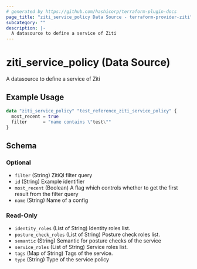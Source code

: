 ```yaml
---
# generated by https://github.com/hashicorp/terraform-plugin-docs
page_title: "ziti_service_policy Data Source - terraform-provider-ziti"
subcategory: ""
description: |-
  A datasource to define a service of Ziti
---
```


# ziti_service_policy (Data Source)

A datasource to define a service of Ziti

## Example Usage

```terraform
data "ziti_service_policy" "test_reference_ziti_service_policy" {
  most_recent = true
  filter      = "name contains \"test\""
}
```

<!-- schema generated by tfplugindocs -->
## Schema

### Optional

- `filter` (String) ZitiQl filter query
- `id` (String) Example identifier
- `most_recent` (Boolean) A flag which controls whether to get the first result from the filter query
- `name` (String) Name of a config

### Read-Only

- `identity_roles` (List of String) Identity roles list.
- `posture_check_roles` (List of String) Posture check roles list.
- `semantic` (String) Semantic for posture checks of the service
- `service_roles` (List of String) Service roles list.
- `tags` (Map of String) Tags of the service.
- `type` (String) Type of the service policy
